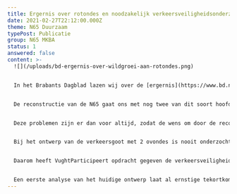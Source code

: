 ```yaml
---
title: Ergernis over rotondes en noodzakelijk verkeersveiligheidsonderzoek N65
date: 2021-02-27T22:12:00.000Z
theme: N65 Duurzaam
typePost: Publicatie
group: N65 MKBA
status: 1
answered: false
content: >-
  ![](/uploads/bd-ergernis-over-wildgroei-aan-rotondes.png)


  In het Brabants Dagblad lazen wij over de [ergernis](https://www.bd.nl/auto/ergernis-over-wildgroei-aan-rotondes-hoe-heeft-iemand-dit-kunnen-bedenken~a1fb27bd/) van rotondos. In Vught kunnen wij daarover meepraten en over de files bij Hotel van der Valk is de discussie nog zeker niet ten einde. Daar worden mogelijk fly-overs voor fietsers gebouwd, voor hun veiligheid maar vooral om het verkeer beter te laten doorstromen.


  De reconstructie van de N65 gaat ons met nog twee van dit soort hoofdpijndossiers verrijken. Zowel bij de Vijverbosweg-Boslaan als bij de Helvoirtseweg-JF Kennedylaan komen ovondes waar dorpsverkeer en fietsers met voorrang worden gecombineerd met op- en afritten van de N65. Een zeer gevaarlijke oplossing waarbij toekomstige teleurstellingen zoals bij Hotel van der Valk niet kunnen worden opgelost met fly-overs. 


  Deze problemen zijn er dan voor altijd, zodat de wens om door de reconstructie van de N65 de verkeersveiligheid te verhogen niet zal worden ingelost. Ook de wens om de doorstroming op de N65 te verbeteren is in gevaar omdat verkeer op de afritten fietsers voorrang moeten verlenen waardoor files op de afritten ontstaan die wel eens zo lang kunnen zijn dat deze tot op de hoofdrijbaan staan. Dan ik ook de wens voor een verbeterde doorstroming op de N65 een illusie geworden, waarvoor geen oplossing bestaat anders dan afbreken en opnieuw beginnen.


  Bij het ontwerp van de verkeersgoot met 2 ovondes is nooit onderzocht wat de wisselwerking is van autoverkeer en fietsers. Wie wel eens heeft moeten wachten op een stroom overstekende scholieren weet dat dit tijdens de spits wel eens heel lang kan duren.


  Daarom heeft VughtParticipeert opdracht gegeven de verkeersveiligheid en de doorstroming bij deze ovondes te laten modelleren en doorrekenen. Werk dat een zorgzame overheid voor haar burgers doet, maar waarbij VughtParticipeert, net zoals bij de calculatie van het tunnelalternatief, moet bijspringen. 


  Een eerste analyse van het huidige ontwerp laat al ernstige tekortkomingen en risico's zien. Wij houden u op de hoogte.
---
```

